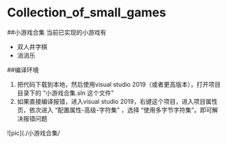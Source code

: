 # Collection_of_small_games
##小游戏合集
当前已实现的小游戏有
- 双人井字棋
- 消消乐

##编译环境
1. 把代码下载到本地，然后使用visual studio 2019（或者更高版本），打开项目目录下的 “小游戏合集.sln 这个文件”
2. 如果直接编译报错，进入visual studio 2019，右键这个项目，进入项目属性页，依次进入 “配置属性-高级-字符集” ，选择 “使用多字节字符集”。即可解决报错问题

![pic](./小游戏合集/
